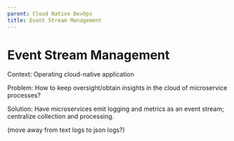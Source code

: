 ```yaml
---
parent: Cloud Native DevOps
title: Event Stream Management
---
```

Event Stream Management
===

Context: Operating cloud-native application

Problem: How to keep oversight/obtain insights in the cloud of microservice processes?

Solution: Have microservices emit logging and metrics as an event stream; centralize collection and processing.

(move away from text logs to json logs?)
